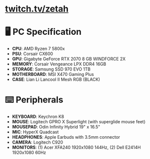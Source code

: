 # [twitch.tv/zetah](https://twitch.tv/zetah)

# 🖥️ PC Specification 
- **CPU**: AMD Ryzen 7 5800x
- **PSU**: Corsair CX600
- **GPU**: Gigabyte GeForce RTX 2070 8 GB WINDFORCE 2X
- **MEMORY**: Corsair Vengeance LPX DDR4 16GB
- **STORAGE**: Samsung SSD 970 EVO 1TB
- **MOTHERBOARD**: MSI X470 Gaming Plus
- **CASE**: Lian Li Lancool II Mesh RGB (BLACK)

# ⌨️ Peripherals
* **KEYBOARD**: Keychron K8
* **MOUSE**: Logitech GPRO X Superlight (with superglide mouse feet)
* **MOUSEPAD**: Odin Infinity Hybrid 19" x 16.5"
* **MIC**: HyperX Quadcast
* **HEADPHONES**: Apple Earbuds with 3.5mm connector
* **CAMERA**: Logitech C920
* **MONITORS**: (1) Acer XFA240 1920x1080 144Hz, (2) Dell E2414H 1920x1080 60Hz
